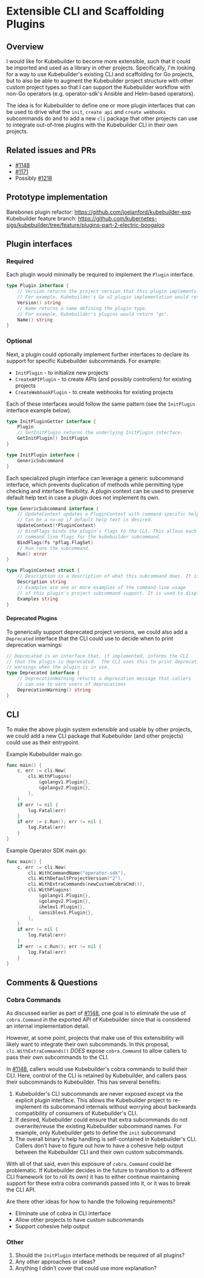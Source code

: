 # Extensible CLI and Scaffolding Plugins

## Overview

I would like for Kubebuilder to become more extensible, such that it could be imported and used as a library in other projects. Specifically, I'm looking for a way to use Kubebuilder's existing CLI and scaffolding for Go projects, but to also be able to augment the Kubebuilder project structure with other custom project types so that I can support the Kubebuilder workflow with non-Go operators (e.g. operator-sdk's Ansible and Helm-based operators).

The idea is for Kubebuilder to define one or more plugin interfaces that can be used to drive what the `init`, `create api` and `create webhooks` subcommands do and to add a new `cli` package that other projects can use to integrate out-of-tree plugins with the Kubebuilder CLI in their own projects.

## Related issues and PRs

* [#1148](https://github.com/kubernetes-sigs/kubebuilder/pull/1148)
* [#1171](https://github.com/kubernetes-sigs/kubebuilder/pull/1171)
* Possibly [#1218](https://github.com/kubernetes-sigs/kubebuilder/issues/1218)

## Prototype implementation

Barebones plugin refactor: https://github.com/joelanford/kubebuilder-exp
Kubebuilder feature branch: https://github.com/kubernetes-sigs/kubebuilder/tree/feature/plugins-part-2-electric-boogaloo

## Plugin interfaces

### Required

Each plugin would minimally be required to implement the `Plugin` interface.

```go
type Plugin interface {
    // Version returns the project version that this plugin implements.
    // For example, Kubebuilder's Go v2 plugin implementation would return 2.
    Version() string
    // Name returns a name defining the plugin type.
    // For example, Kubebuilder's plugins would return "go".
    Name() string
}
```

### Optional

Next, a plugin could optionally implement further interfaces to declare its support for specific Kubebuilder subcommands. For example:
* `InitPlugin` - to initialize new projects
* `CreateAPIPlugin` - to create APIs (and possibly controllers) for existing projects
* `CreateWebhookPlugin` - to create webhooks for existing projects

Each of these interfaces would follow the same pattern (see the `InitPlugin` interface example below).

```go
type InitPluginGetter interface {
    Plugin
    // GetInitPlugin returns the underlying InitPlugin interface.
    GetInitPlugin() InitPlugin
}

type InitPlugin interface {
    GenericSubcommand
}
```

Each specialized plugin interface can leverage a generic subcommand interface, which prevents duplication of methods while permitting type checking and interface flexibility. A plugin context can be used to preserve default help text in case a plugin does not implement its own.

```go
type GenericSubcommand interface {
    // UpdateContext updates a PluginContext with command-specific help text, like description and examples.
    // Can be a no-op if default help text is desired.
    UpdateContext(*PluginContext)
    // BindFlags binds the plugin's flags to the CLI. This allows each plugin to define its own
    // command line flags for the kubebuilder subcommand.
    BindFlags(fs *pflag.FlagSet)
    // Run runs the subcommand.
    Run() error
}

type PluginContext struct {
    // Description is a description of what this subcommand does. It is used to display help.
    Description string
    // Examples are one or more examples of the command-line usage
    // of this plugin's project subcommand support. It is used to display help.
    Examples string
}
```

#### Deprecated Plugins

To generically support deprecated project versions, we could also add a `Deprecated` interface that the CLI could use to decide when to print deprecation warnings:

```go
// Deprecated is an interface that, if implemented, informs the CLI
// that the plugin is deprecated.  The CLI uses this to print deprecation
// warnings when the plugin is in use.
type Deprecated interface {
    // DeprecationWarning returns a deprecation message that callers
    // can use to warn users of deprecations
    DeprecationWarning() string
}
```

## CLI

To make the above plugin system extensible and usable by other projects, we could add a new CLI package that Kubebuilder (and other projects) could use as their entrypoint.

Example Kubebuilder main.go:

```go
func main() {
	c, err := cli.New(
		cli.WithPlugins(
			&golangv1.Plugin{},
			&golangv2.Plugin{},
		),
	)
	if err != nil {
		log.Fatal(err)
	}
	if err := c.Run(); err != nil {
		log.Fatal(err)
	}
}
```

Example Operator SDK main.go:

```go
func main() {
	c, err := cli.New(
		cli.WithCommandName("operator-sdk"),
		cli.WithDefaultProjectVersion("2"),
		cli.WithExtraCommands(newCustomCobraCmd()),
		cli.WithPlugins(
			&golangv1.Plugin{},
			&golangv2.Plugin{},
			&helmv1.Plugin{},
			&ansiblev1.Plugin{},
		),
	)
	if err != nil {
		log.Fatal(err)
	}
	if err := c.Run(); err != nil {
		log.Fatal(err)
	}
}
```

## Comments & Questions

### Cobra Commands

As discussed earlier as part of [#1148](https://github.com/kubernetes-sigs/kubebuilder/pull/1148), one goal is to eliminate the use of `cobra.Command` in the exported API of Kubebuilder since that is considered an internal implementation detail.

However, at some point, projects that make use of this extensibility will likely want to integrate their own subcommands. In this proposal, `cli.WithExtraCommands()` _DOES_ expose `cobra.Command` to allow callers to pass their own subcommands to the CLI.

In [#1148](https://github.com/kubernetes-sigs/kubebuilder/pull/1148), callers would use Kubebuilder's cobra commands to build their CLI. Here, control of the CLI is retained by Kubebuilder, and callers pass their subcommands to Kubebuilder. This has several benefits:
1. Kubebuilder's CLI subcommands are never exposed except via the explicit plugin interface. This allows the Kubebuilder project to re-implement its subcommand internals without worrying about backwards compatibility of consumers of Kubebuilder's CLI.
2. If desired, Kubebuilder could ensure that extra subcommands do not overwrite/reuse the existing Kubebuilder subcommand names. For example, only Kubebuilder gets to define the `init` subcommand
3. The overall binary's help handling is self-contained in Kubebuilder's CLI. Callers don't have to figure out how to have a cohesive help output between the Kubebuilder CLI and their own custom subcommands.

With all of that said, even this exposure of `cobra.Command` could be problematic. If Kubebuilder decides in the future to transition to a different CLI framework (or to roll its own) it has to either continue maintaining support for these extra cobra commands passed into it, or it was to break the CLI API.

Are there other ideas for how to handle the following requirements?
* Eliminate use of cobra in CLI interface
* Allow other projects to have custom subcommands
* Support cohesive help output

### Other
1. Should the `InitPlugin` interface methods be required of all plugins?
2. Any other approaches or ideas?
3. Anything I didn't cover that could use more explanation?
